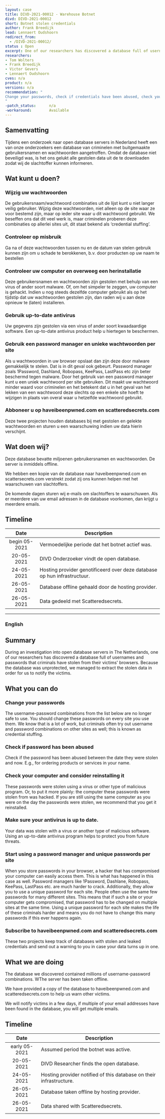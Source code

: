 ```yaml
---
layout: case
title: DIVD-2021-00012 - Warehouse Botnet
divd: DIVD-2021-00012
short: Botnet stolen credentials
author: Frank Breedijk
lead: Lennaert Oudshoorn
redirect_from:
  - /DIVD-2021-00012/
status : Open
excerpt: One of our researchers has discovered a database full of usernames and passwords that criminals have stolen from their victims'.
researchers:
- Tom Wolters
- Frank Breedijk
- Victor Gevers
- Lennaert Oudshoorn
cves: n/a
product: n/a
versions: n/a
recommendation: "
Change your passwords, check if credentials have been abused, check your computer and consider reinstalling it, make sure your antivirus is up to date...
"
-patch_status:	 	n/a
-workaround:		Available
---
```


## Samenvatting

Tijdens een onderzoek naar open database servers in Nederland heeft een van onze onderzoekers een database van criminelen met buitgemaakte gebruikersnamen en wachtwoorden aangetroffen. Omdat de database niet beveiligd was, is het ons gelukt alle gestolen data uit de te downloaden zodat wij de slachtoffer kunnen informeren.

## Wat kunt u doen?

### Wijzig uw wachtwoorden
De gebruikersnaam/wachtwoord combinaties uit de lijst kunt u niet langer veilig gebruiker. Wijzig deze wachtwoorden, niet alleen op de site waar ze voor bestemd zijn, maar op ieder site waar u dit wachtwoord gebruikt. We beseffen ons dat dit veel werk is, maar criminelen proberen deze combinaties op allerlei sites uit, dit staat bekend als ‘credential stuffing’.

### Controleer op misbruik
Ga na of deze wachtwoorden tussen nu en de datum van stelen gebruik kunnen zijn om u schade te berokkenen, b.v. door producten op uw naam te bestellen

### Controleer uw computer en overweeg een herinstallatie
Deze gebruikersnamen en wachtwoorden zijn gestolen met behulp van een virus of ander soort malware. Of, om het simpeler te zeggen, uw computer is gehackt. Indien u nog steeds dezelfde computer gebruikt als op het tijdstip dat uw wachtwoorden gestolen zijn, dan raden wij u aan deze opnieuw te (laten) installeren.

### Gebruik up-to-date antivirus
Uw gegevens zijn gestolen via een virus of ander soort kwaadaardige software. Een up-to-date antivirus product help u hiertegen te beschermen.

### Gebruik een password manager en unieke wachtwoorden per site
Als u wachtwoorden in uw browser opslaat dan zijn deze door malware gemakkelijk te stelen. Dat is in dit geval ook gebeurt. Password manager zoals 1Password, Dashland, Robopass, KeePass, LastPass etc zijn beter beschermd tegen malware.
Door het gebruik van een password manager kunt u een uniek wachtwoord per site gebruiken. Dit maakt uw wachtwoord minder waard voor criminelen en het betekent dat u in het geval van het lekken van een wachtwoord deze slechts op een enkele site hoeft te wijzigen in plaats van overal waar u hetzelfde wachtwoord gebruikt.

### Abboneer u op haveibeenpwned.com en scatteredsecrets.com
Deze twee projecten houden databases bij met gestolen en gelekte wachtwoorden en sturen u een waarschuwing indien uw data hierin verschijnt.

## Wat doen wij?

Deze database bevatte miljoenen gebruikersnamen en wachtwoorden. De server is inmiddels offline.

We hebben een kopie van de database naar haveibeenpwned.com en scattersecrets.com verstrekt zodat zij ons kunnen helpen met het waarschuwen van slachtoffers.

De komende dagen sturen wij e-mails om slachtoffers te waarschuwen. Als er meerdere van uw email adressen in de database voorkomen, dan krijgt u meerdere emails.

## Timeline

| Date | Description |
|:-----:|-------------|
| begin 05-2021 | Vermoedelijke periode dat het botnet actief was. |
| 20-05-2021 | DIVD Onderzoeker vindt de open database. |
| 24-05-2021 | Hosting provider genotificeerd over deze database op hun infrastructuur. |
| 26-05-2021 | Database offline gehaald door de hosting provider. |
| 26-05-2021 | Data gedeeld met Scatteredsecrets. |


<hr>

### English

## Summary

During an investigation into open database servers in The Netherlands, one of our researchers has discovered a database full of usernames and passwords that criminals have stolen from their victims' browsers. Because the database was unprotected, we managed to extract the stolen data in order for us to notify the victims.

## What you can do

### Change your passwords
The username-password combinations from the list below are no longer safe to use. You should change these passwords on every site you use them. We know that is a lot of work, but criminals often try out username and password combinations on other sites as well; this is known as credential stuffing.

### Check if password has been abused
Check if the password has been abused between the date they were stolen and now. E.g., for ordering products or services in your name.

### Check your computer and consider reinstalling it
These passwords were stolen using a virus or other type of malicious program. Or, to put it more plainly: the computer these passwords were stolen from was hacked. If you are still using the same computer as you were on the day the passwords were stolen, we recommend that you get it reinstalled.

### Make sure your antivirus is up to date.
Your data was stolen with a virus or another type of malicious software. Using an up-to-date antivirus program helps to protect you from future threats.

### Start using a password manager and unique passwords per site
When you store passwords in your browser, a hacker that has compromised your computer can easily access them. This is what has happened in this case as well. Password managers like 1Password, Dashlane, Robopass, KeePass, LastPass etc. are much harder to crack.
Additionally, they allow you to use a unique password for each site. People often use the same few passwords for many different sites. This means that if such a site or your computer gets compromised, that password has to be changed on multiple sites at the same time. Using a unique password for each site makes the life of these criminals harder and means you do not have to change this many passwords if this ever happens again.

### Subscribe to haveibeenpwned.com and scatteredsecrets.com
These two projects keep track of databases with stolen and leaked credentials and send out a warning to you in case your data turns up in one.

## What we are doing

The database we discovered contained millions of username-password combinations. WThe server has been taken offline.

We have provided a copy of the database to haveibeenpwned.com and scatteredsecrets.com to help us warn other victims. 

We will notify victims in a few days, if multiple of your email addresses have been found in the database, you will get multiple emails.

## Timeline

| Date | Description |
|:-----:|-------------|
| early 05-2021 | Assumed period the botnet was active. |
| 20-05-2021 | DIVD Researcher finds the open database. |
| 24-05-2021 | Hosting provider notified of this database on their infrastructure. |
| 26-05-2021 | Database taken offline by hosting provider. |
| 26-05-2021 | Data shared with Scatteredsecrets. |
